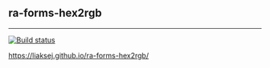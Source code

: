## ra-forms-hex2rgb

---

[![Build status](https://ci.appveyor.com/api/projects/status/40psej1nscb0cqfm?svg=true)](https://ci.appveyor.com/project/Liaksej/ra-forms-hex2rgb)


https://liaksej.github.io/ra-forms-hex2rgb/